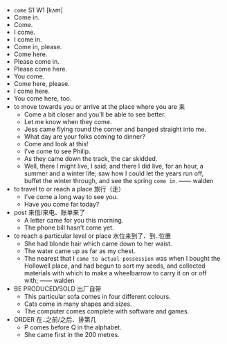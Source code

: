 - `come` S1 W1 [kʌm]
- Come in.
- Come.
- I come.
- I come in.
- Come in, please.
- Come here.
- Please come in.
- Please come here.
- You come.
- Come here, please.
- I come here.
- You come here, too.
- to move towards you or arrive at the place where you are 来
  - Come a bit closer and you’ll be able to see better.
  - Let me know when they come.
  - Jess came flying round the corner and banged straight into me.
  - What day are your folks coming to dinner?
  - Come and look at this!
  - I’ve come to see Philip.
  - As they came down the track, the car skidded.
  - Well, there I might live, I said; and there I did live, for an hour, a summer and a winter life; saw how I could let the years run off, buffet the winter through, and see the spring `come in`. —— walden
- to travel to or reach a place 旅行（走）
  - I’ve come a long way to see you.
  - Have you come far today?
- post 来信/来电、账单来了
  - A letter came for you this morning.
  - The phone bill hasn’t come yet.
- to reach a particular level or place 水位来到了、到..位置
  - She had blonde hair which came down to her waist.
  - The water came up as far as my chest.
  - The nearest that I `came to actual possession` was when I bought the Hollowell place, and had begun to sort my seeds, and collected materials with which to make a wheelbarrow to carry it on or off with; —— walden
- BE PRODUCED/SOLD 出厂自带
  - This particular sofa comes in four different colours.
  - Cats come in many shapes and sizes.
  - The computer comes complete with software and games.
- ORDER 在..之前/之后、排第几
  - P comes before Q in the alphabet.
  - She came first in the 200 metres.
